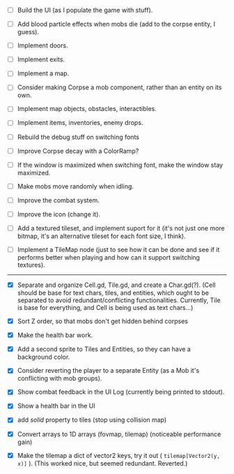 
- [ ] Build the UI (as I populate the game with stuff).

- [ ] Add blood particle effects when mobs die (add to the corpse entity, I guess).
- [ ] Implement doors.
- [ ] Implement exits.
- [ ] Implement a map.
- [ ] Consider making Corpse a mob component, rather than an entity on its own.

- [ ] Implement map objects, obstacles, interactibles.
- [ ] Implement items, inventories, enemy drops.

- [ ] Rebuild the debug stuff on switching fonts
- [ ] Improve Corpse decay with a ColorRamp?

- [ ] If the window is maximized when switching font, make the window stay maximized.
- [ ] Make mobs move randomly when idling.
- [ ] Improve the combat system.
- [ ] Improve the icon (change it).
- [ ] Add a textured tileset, and implement suport for it (it's not just one more bitmap, it's an alternative tileset for each font size, I think).

- [ ] Implement a TileMap node (just to see how it can be done and see if it performs better when playing and how can it support switching textures).

------------------------------------------------------------

- [x] Separate and organize Cell.gd, Tile.gd, and create a Char.gd(?). (Cell should be base for text chars, tiles, and entities, which ought to be separated to avoid redundant/conflicting functionalities. Currently, Tile is base for everything, and Cell is being used as text chars...)
- [x] Sort Z order, so that mobs don't get hidden behind corpses
- [x] Make the health bar work.
- [x] Add a second sprite to Tiles and Entities, so they can have a background color.
- [x] Consider reverting the player to a separate Entity (as a Mob it's conflicting with mob groups).

- [x] Show combat feedback in the UI Log (currently being printed to stdout).
- [x] Show a health bar in the UI
- [x] add _solid_ property to tiles (stop using collision map)

- [x] Convert arrays to 1D arrays (fovmap, tilemap) (noticeable performance gain)
- [x] Make the tilemap a dict of vector2 keys, try it out ( `tilemap[Vector2(y, x)]` ). (This worked nice, but seemed redundant. Reverted.)